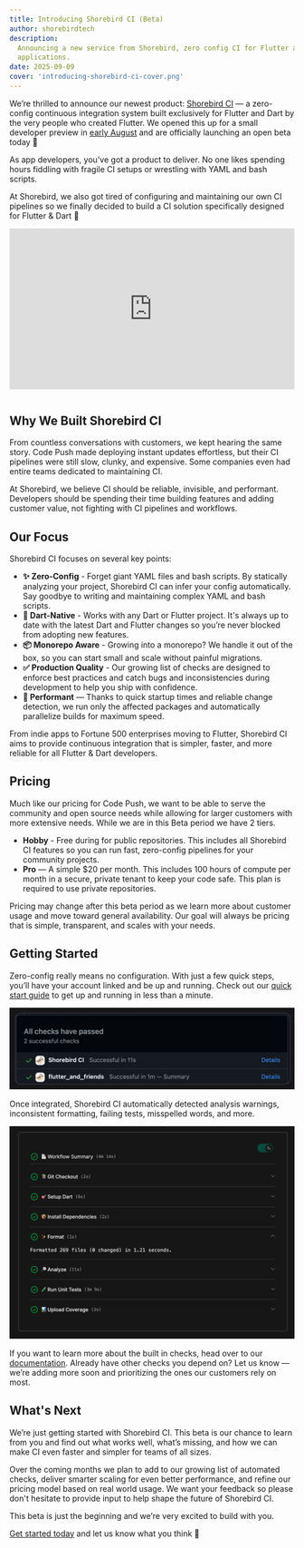 ```yaml
---
title: Introducing Shorebird CI (Beta)
author: shorebirdtech
description:
  Announcing a new service from Shorebird, zero config CI for Flutter and Dart
  applications.
date: 2025-09-09
cover: 'introducing-shorebird-ci-cover.png'
---
```


We’re thrilled to announce our newest product:
[Shorebird CI](https://docs.shorebird.dev/ci/) — a zero-config continuous
integration system built exclusively for Flutter and Dart by the very people who
created Flutter. We opened this up for a small developer preview in
[early August](https://x.com/shorebirddev/status/1950593850965459226) and are
officially launching an open beta today 🥳

As app developers, you’ve got a product to deliver. No one likes spending hours
fiddling with fragile CI setups or wrestling with YAML and bash scripts.

At Shorebird, we also got tired of configuring and maintaining our own CI
pipelines so we finally decided to build a CI solution specifically designed for
Flutter & Dart 💙

<div style="display:flex;justify-content:center">
  <iframe style="aspect-ratio:16/9;width:100%;margin-inline:auto;margin-bottom:1em" src="https://www.youtube.com/embed/ZMMV418Dt80?si=Ec4cphd4vm1WFBEI" title="YouTube video player" frameborder="0" allow="accelerometer; autoplay; clipboard-write; encrypted-media; gyroscope; picture-in-picture; web-share" referrerpolicy="strict-origin-when-cross-origin" allowfullscreen></iframe>
</div>

## Why We Built Shorebird CI

From countless conversations with customers, we kept hearing the same story.
Code Push made deploying instant updates effortless, but their CI pipelines were
still slow, clunky, and expensive. Some companies even had entire teams
dedicated to maintaining CI.

At Shorebird, we believe CI should be reliable, invisible, and performant.
Developers should be spending their time building features and adding customer
value, not fighting with CI pipelines and workflows.

## Our Focus

Shorebird CI focuses on several key points:

- **✨ Zero-Config** - Forget giant YAML files and bash scripts. By statically
  analyzing your project, Shorebird CI can infer your config automatically. Say
  goodbye to writing and maintaining complex YAML and bash scripts.
- **🎯 Dart-Native** - Works with any Dart or Flutter project. It's always up to
  date with the latest Dart and Flutter changes so you’re never blocked from
  adopting new features.
- **📦 Monorepo Aware** - Growing into a monorepo? We handle it out of the box,
  so you can start small and scale without painful migrations.
- **✅ Production Quality** - Our growing list of checks are designed to enforce
  best practices and catch bugs and inconsistencies during development to help
  you ship with confidence.
- **🚀 Performant** — Thanks to quick startup times and reliable change
  detection, we run only the affected packages and automatically parallelize
  builds for maximum speed.

From indie apps to Fortune 500 enterprises moving to Flutter, Shorebird CI aims
to provide continuous integration that is simpler, faster, and more reliable for
all Flutter & Dart developers.

## Pricing

Much like our pricing for Code Push, we want to be able to serve the community
and open source needs while allowing for larger customers with more extensive
needs. While we are in this Beta period we have 2 tiers.

- **Hobby** - Free during for public repositories. This includes all Shorebird
  CI features so you can run fast, zero-config pipelines for your community
  projects.
- **Pro** — A simple $20 per month. This includes 100 hours of compute per month
  in a secure, private tenant to keep your code safe. This plan is required to
  use private repositories.

Pricing may change after this beta period as we learn more about customer usage
and move toward general availability. Our goal will always be pricing that is
simple, transparent, and scales with your needs.

## Getting Started

Zero-config really means no configuration. With just a few quick steps, you’ll
have your account linked and be up and running. Check out our
[quick start guide](https://docs.shorebird.dev/ci) to get up and running in less
than a minute.

![Showing Shorebird CI in GitHub Checks in a PR](../../assets/blog/introducing-shorebird-ci/shorebird_ci_in_github_checks.png)

Once integrated, Shorebird CI automatically detected analysis warnings,
inconsistent formatting, failing tests, misspelled words, and more.

![Output of Shorebird CI](../../assets/blog/introducing-shorebird-ci/shorebird_ci_output.png)

If you want to learn more about the built in checks, head over to our
[documentation](https://docs.shorebird.dev/ci/checks). Already have other checks
you depend on? Let us know — we’re adding more soon and prioritizing the ones
our customers rely on most.

## What's Next

We’re just getting started with Shorebird CI. This beta is our chance to learn
from you and find out what works well, what’s missing, and how we can make CI
even faster and simpler for teams of all sizes.

Over the coming months we plan to add to our growing list of automated checks,
deliver smarter scaling for even better performance, and refine our pricing
model based on real world usage. We want your feedback so please don't hesitate
to provide input to help shape the future of Shorebird CI.

This beta is just the beginning and we’re very excited to build with you.

[Get started today](https://docs.shorebird.dev/ci) and let us know what you
think 💙

